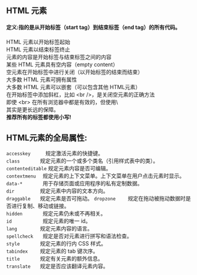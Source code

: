## HTML 元素
#### 定义:指的是从开始标签（start tag）到结束标签（end tag）的所有代码。

HTML 元素以开始标签起始  
HTML 元素以结束标签终止  
元素的内容是开始标签与结束标签之间的内容  
某些 HTML 元素具有空内容（empty content）  
空元素在开始标签中进行关闭（以开始标签的结束而结束）  
大多数 HTML 元素可拥有属性  
大多数 HTML 元素可以嵌套（可以包含其他 HTML元素）  
在开始标签中添加斜杠，比如 \<br />，是关闭空元素的正确方法  
即使 \<br> 在所有浏览器中都是有效的，但使用\ <br /> 其实是更长远的保障。  
**推荐所有的标签都使用小写!**

## HTML元素的全局属性:
`accesskey 	   ` 规定激活元素的快捷键。  
`class 		 ` 规定元素的一个或多个类名（引用样式表中的类）。   
`contenteditable` 规定元素内容是否可编辑。  
`contextmenu  ` 规定元素的上下文菜单。上下文菜单在用户点击元素时显示。  
`data-* 	  ` 	用于存储页面或应用程序的私有定制数据。  
`dir 		 ` 规定元素中内容的文本方向。  
`draggable 	 ` 规定元素是否可拖动。
`dropzone 	 ` 规定在拖动被拖动数据时是否进行复制、移动或链接。   
`hidden 	  ` 	规定元素仍未或不再相关。  
`id 		  ` 	规定元素的唯一 id。   
`lang 		 ` 规定元素内容的语言。  
`spellcheck   ` 	规定是否对元素进行拼写和语法检查。  
`style 		 ` 规定元素的行内 CSS 样式。  
`tabindex 	 ` 规定元素的 tab 键次序。  
`title 		 ` 规定有关元素的额外信息。  
`translate 	 ` 规定是否应该翻译元素内容。  



